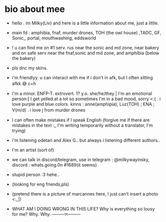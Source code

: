 # bio about mee
* hello . im Milky(Liv) and here is a little information about me, just a little.


* main fd : amphibia, fnaf, murder drones, TOH (the owl house) ,TADC, GF, Sonic,, portal, mouthwashing, eddsworld

* ! u can find me on #1 serv. rus near the sonic and md zone, near bakery and on safe serv near the fnaf,sonic and md zone, and amphibia (below the bakery)

* pls dnc my skins.

* i'm friendlyy. u can interact with me if i don't in afk, but I often sitting afkk 😅  c+h 
ㅤㅤㅤㅤㅤㅤㅤ
* I'm a minor. ENFP-T. extrovert. 1? y.o. she/he/they | I'm an emotional person:[ I get yelled at a lot so sometimes I'm in a bad mood, sorry <:( . i love purple and blue colors. kinns : anne(amphipia); Luz(TOH) ; ENA ; V(m/d) . i  love j from murder drones
ㅤㅤㅤㅤㅤㅤㅤ
* I can often make mistakes if I speak English (forgive me if there are mistakes in the text :_ I'm writing temporarily without a translator, I'm trying)

* i'm listening odetari and Alex G.. but always i listening different authors..

* I'm an artist (sort of)
  
* we can talk in discord/telegram, use in telegram : @milkywayinsky, discord : whats.going.0n #1689(it seems)

* stupid person :3 hehe..

* (looking for eng friends,pls)

* (pretend there is a picture of marcannes here, I just can’t insert a photo <:_|)

* WHAT AM I DOING WRONG IN THIS LIFE? Why is everything so lousy for me? Why. Why.
────୨ৎ────
